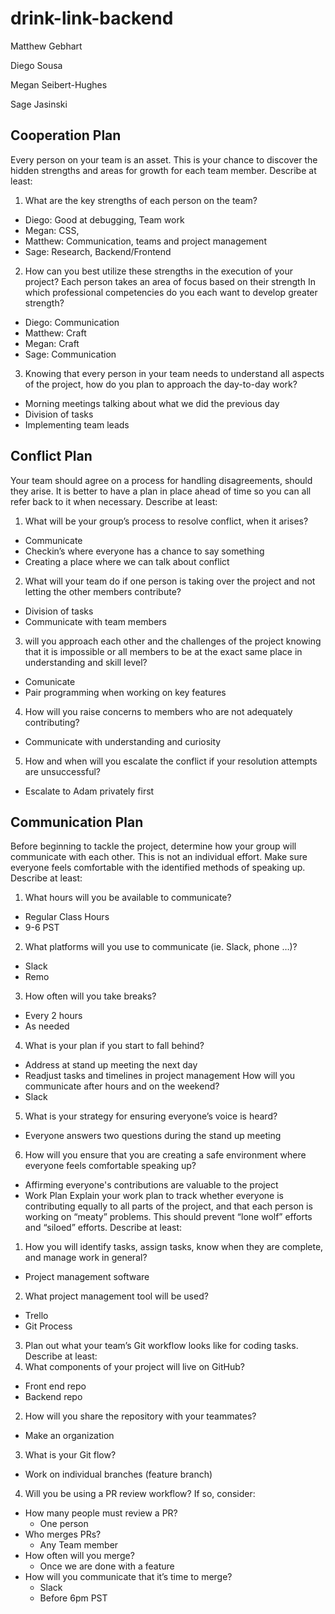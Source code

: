 # drink-link-backend
Matthew Gebhart

Diego Sousa

Megan Seibert-Hughes

Sage Jasinski

## Cooperation Plan
Every person on your team is an asset. This is your chance to discover the hidden strengths and areas for growth for each team member.
Describe at least:
1. What are the key strengths of each person on the team?
  - Diego: Good at debugging, Team work
  - Megan: CSS, 
  - Matthew: Communication, teams and project management
  - Sage: Research, Backend/Frontend
2. How can you best utilize these strengths in the execution of your project?
Each person takes an area of focus based on their strength
In which professional competencies do you each want to develop greater strength?
  - Diego: Communication
  - Matthew: Craft
  - Megan: Craft
  - Sage: Communication
3. Knowing that every person in your team needs to understand all aspects of the project, how do you plan to approach the day-to-day work?
  - Morning meetings talking about what we did the previous day
  - Division of tasks
  - Implementing team leads
## Conflict Plan
Your team should agree on a process for handling disagreements, should they arise. It is better to have a plan in place ahead of time so you can all refer back to it when necessary.
Describe at least:
1. What will be your group’s process to resolve conflict, when it arises?
  - Communicate
  - Checkin’s where everyone has a chance to say something
  - Creating a place where we can talk about conflict
2. What will your team do if one person is taking over the project and not letting the other members contribute?
  - Division of tasks
  - Communicate with team members
3.  will you approach each other and the challenges of the project knowing that it is impossible or all members to be at the exact same place in understanding and skill level?
  - Comunicate
  - Pair programming when working on key features 
4. How will you raise concerns to members who are not adequately contributing?
  - Communicate with understanding and curiosity
5. How and when will you escalate the conflict if your resolution attempts are unsuccessful?
  - Escalate to Adam privately first
## Communication Plan
Before beginning to tackle the project, determine how your group will communicate with each other. This is not an individual effort. Make sure everyone feels comfortable with the identified methods of speaking up.
Describe at least:
1. What hours will you be available to communicate?
  - Regular Class Hours
  - 9-6 PST
2. What platforms will you use to communicate (ie. Slack, phone …)?
  - Slack
  - Remo
3. How often will you take breaks?
  - Every 2 hours
  - As needed
4. What is your plan if you start to fall behind?
  - Address at stand up meeting the next day
  - Readjust tasks and timelines in project management
How will you communicate after hours and on the weekend?
  - Slack
5. What is your strategy for ensuring everyone’s voice is heard?
  - Everyone answers two questions during the stand up meeting
6. How will you ensure that you are creating a safe environment where everyone feels comfortable speaking up?
  - Affirming everyone's contributions are valuable to the project
  - Work Plan
Explain your work plan to track whether everyone is contributing equally to all parts of the project, and that each person is working on “meaty” problems. This should prevent “lone wolf” efforts and “siloed” efforts.
Describe at least:
1. How you will identify tasks, assign tasks, know when they are complete, and manage work in general?
  - Project management software
2. What project management tool will be used?
  - Trello
  - Git Process
3. Plan out what your team’s Git workflow looks like for coding tasks.
Describe at least:
1. What components of your project will live on GitHub?
  - Front end repo
  - Backend repo
2. How will you share the repository with your teammates?
  - Make an organization
3. What is your Git flow?
  - Work on individual branches (feature branch)
4. Will you be using a PR review workflow? If so, consider:
  - How many people must review a PR?
    - One person
  - Who merges PRs?
    - Any Team member
  - How often will you merge?
    - Once we are done with a feature
  - How will you communicate that it’s time to merge?
    - Slack
    - Before 6pm PST
